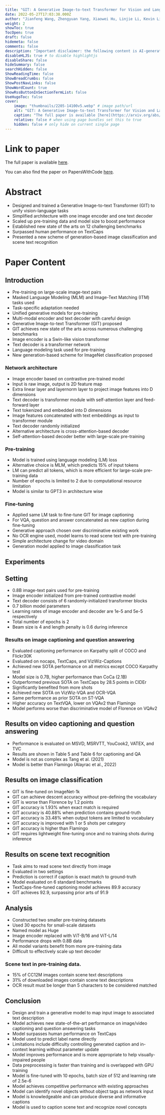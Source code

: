 ```yaml
---
title: "GIT: A Generative Image-to-text Transformer for Vision and Language"
date: 2022-05-27T17:03:38.000Z
author: "Jianfeng Wang, Zhengyuan Yang, Xiaowei Hu, Linjie Li, Kevin Lin and 4 others"
weight: 2
showToc: true
TocOpen: true
draft: false
hidemeta: false
comments: false
description: "Important disclaimer: the following content is AI-generated, please make sure to fact check the presented information by reading the full paper."
disableHLJS: true # to disable highlightjs
disableShare: false
hideSummary: false
searchHidden: false
ShowReadingTime: false
ShowBreadCrumbs: false
ShowPostNavLinks: false
ShowWordCount: true
ShowRssButtonInSectionTermList: false
UseHugoToc: false
cover:
    image: "thumbnails/2205-14100v5.webp" # image path/url
    alt: "GIT: A Generative Image-to-text Transformer for Vision and Language" # alt text
    caption: "The full paper is available [here](https://arxiv.org/abs/2205.14100)." # display caption under cover
    relative: false # when using page bundles set this to true
    hidden: false # only hide on current single page
---
```


# Link to paper
The full paper is available [here](https://arxiv.org/abs/2205.14100).

You can also find the paper on PapersWithCode [here](https://paperswithcode.com/paper/git-a-generative-image-to-text-transformer).

# Abstract
- Designed and trained a Generative Image-to-text Transformer (GIT) to unify vision-language tasks
- Simplified architecture with one image encoder and one text decoder
- Scaled up pre-training data and model size to boost performance
- Established new state of the arts on 12 challenging benchmarks
- Surpassed human performance on TextCaps
- Presented a new scheme of generation-based image classification and scene text recognition

# Paper Content

## Introduction
- Pre-training on large-scale image-text pairs
- Masked Language Modeling (MLM) and Image-Text Matching (ITM) tasks used
- Task-specific adaptation needed
- Unified generative models for pre-training
- Multi-modal encoder and text decoder with careful design
- Generative Image-to-text Transformer (GIT) proposed
- GIT achieves new state of the arts across numerous challenging benchmarks
- Image encoder is a Swin-like vision transformer
- Text decoder is a transformer network
- Language modeling task used for pre-training
- New generation-based scheme for ImageNet classification proposed

### Network architecture
- Image encoder based on contrastive pre-trained model
- Input is raw image, output is 2D feature map
- Extra linear layer and layernorm layer to project image features into D dimensions
- Text decoder is transformer module with self-attention layer and feed-forward layer
- Text tokenized and embedded into D dimensions
- Image features concatenated with text embeddings as input to transformer module
- Text decoder randomly initialized
- Alternative architecture is cross-attention-based decoder
- Self-attention-based decoder better with large-scale pre-training

### Pre-training
- Model is trained using language modeling (LM) loss
- Alternative choice is MLM, which predicts 15% of input tokens
- LM can predict all tokens, which is more efficient for large-scale pre-training data
- Number of epochs is limited to 2 due to computational resource limitation
- Model is similar to GPT3 in architecture wise

### Fine-tuning
- Applied same LM task to fine-tune GIT for image captioning
- For VQA, question and answer concatenated as new caption during fine-tuning
- Generative approach chosen over discriminative existing work
- No OCR engine used, model learns to read scene text with pre-training
- Simple architecture change for video domain
- Generation model applied to image classification task

## Experiments

## Setting
- 0.8B image-text pairs used for pre-training
- Image encoder initialized from pre-trained contrastive model
- Text decoder consists of 6 randomly-initialized transformer blocks
- 0.7 billion model parameters
- Learning rates of image encoder and decoder are 1e-5 and 5e-5 respectively
- Total number of epochs is 2
- Beam size is 4 and length penalty is 0.6 during inference

### Results on image captioning and question answering
- Evaluated captioning performance on Karpathy split of COCO and Flickr30K
- Evaluated on nocaps, TextCaps, and VizWiz-Captions
- Achieved new SOTA performance on all metrics except COCO Karpathy test
- Model size is 0.7B, higher performance than CoCa (2.1B)
- Outperformed previous SOTA on TextCaps by 28.5 points in CIDEr
- Significantly benefited from more shots
- Achieved new SOTA on VizWiz-VQA and OCR-VQA
- Same performance as prior SOTA on ST-VQA
- Higher accuracy on TextVQA, lower on VQAv2 than Flamingo
- Model performs worse than discriminative model of Florence on VQAv2

## Results on video captioning and question answering
- Performance is evaluated on MSVD, MSRVTT, YouCook2, VATEX, and TVC
- Results are shown in Table 5 and Table 6 for captioning and QA
- Model is not as complex as Tang et al. (2021)
- Model is better than Flamingo (Alayrac et al., 2022)

## Results on image classification
- GIT is fine-tuned on ImageNet-1k
- GIT can achieve descent accuracy without pre-defining the vocabulary
- GIT is worse than Florence by 1.2 points
- GIT accuracy is 1.93% when exact match is required
- GIT accuracy is 40.88% when prediction contains ground-truth
- GIT accuracy is 33.48% when output tokens are limited to vocabulary
- GIT accuracy is improved with 1 or 5 shots per category
- GIT accuracy is higher than Flamingo
- GIT requires lightweight fine-tuning once and no training shots during inference

## Results on scene text recognition
- Task aims to read scene text directly from image
- Evaluated in two settings
- Prediction is correct if caption is exact match to ground-truth
- Model evaluated on 6 standard benchmarks
- TextCaps-fine-tuned captioning model achieves 89.9 accuracy
- GIT achieves 92.9, surpassing prior arts of 91.9

## Analysis
- Constructed two smaller pre-training datasets
- Used 30 epochs for small-scale datasets
- Named model as Huge
- Image encoder replaced with ViT-B/16 and ViT-L/14
- Performance drops with 0.8B data
- All model variants benefit from more pre-training data
- Difficult to effectively scale up text decoder

### Scene text in pre-training data.
- 15% of CC12M images contain scene text descriptions
- 31% of downloaded images contain scene text descriptions
- OCR result must be longer than 5 characters to be considered matched

## Conclusion
- Design and train a generative model to map input image to associated text description
- Model achieves new state-of-the-art performance on image/video captioning and question answering tasks
- Model surpasses human performance on TextCaps
- Model used to predict label name directly
- Limitations include difficulty controlling generated caption and in-context learning without parameter update
- Model improves performance and is more appropriate to help visually-impaired people
- Data preprocessing is faster than training and is overlapped with GPU training
- Model is fine-tuned with 10 epochs, batch size of 512 and learning rate of 2.5e-6
- Model achieves competitive performance with existing approaches
- Model can identify novel objects without object tags as network input
- Model is knowledgeable and can produce diverse and informative captions
- Model is used to caption scene text and recognize novel concepts
